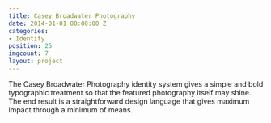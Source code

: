 ```yaml
---
title: Casey Broadwater Photography
date: 2014-01-01 00:00:00 Z
categories:
- Identity
position: 25
imgcount: 7
layout: project
---
```


The Casey Broadwater Photography identity system gives a simple and bold typographic treatment so that the featured photography itself may shine. The end result is a straightforward design language that gives maximum impact through a minimum of means.
